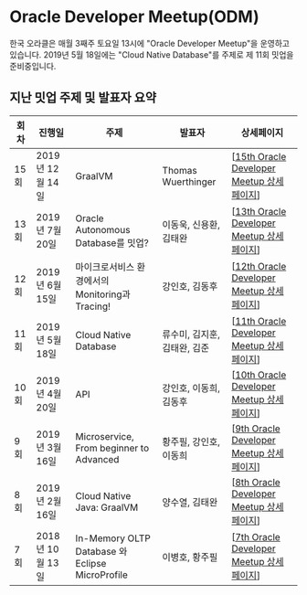 # Oracle Developer Meetup(ODM)

한국 오라클은 매월 3째주 토요일 13시에 "Oracle Developer Meetup"을 운영하고 있습니다. 2019년 5월 18일에는 "Cloud Native Database"를 주제로 제 11회 밋업을 준비중입니다.

## 지난 밋업 주제 및 발표자 요약

|회차|진행일|주제|발표자|상세페이지|
|--|--|--|--|--|
|15회|2019년 12월 14일|GraalVM|Thomas Wuerthinger|[[15th Oracle Developer Meetup  상세  페이지](./201912-015th-meetup.md)]|
|13회|2019년 7월 20일|Oracle Autonomous Database를 밋업?|이동욱, 신용환, 김태완|[[13th Oracle Developer Meetup 상세 페이지](./201907-013th-meetup.md)]|
|12회|2019년 6월 15일|마이크로서비스 환경에서의 Monitoring과 Tracing!|강인호, 김동후|[[12th Oracle Developer Meetup 상세 페이지](./201906-012th-meetup.md)]|
|11회|2019년 5월 18일|Cloud Native Database|류수미, 김지훈, 김태완, 김준|[[11th Oracle Developer Meetup 상세 페이지](./201905-011th-meetup.md)]|
|10회|2019년 4월 20일|API|강인호, 이동희, 김동후|[[10th Oracle Developer Meetup 상세 페이지](./201904-010th-meetup.md)]|
|9회|2019년 3월 16일|Microservice, From beginner to Advanced|황주필, 강인호, 이동희|[[9th Oracle Developer Meetup 상세 페이지](./201903-009th-meetup.md)]|
|8회|2019년 2월 16일|Cloud Native Java: GraalVM|양수열, 김태완|[[8th Oracle Developer Meetup  상세  페이지](./201902-008th-meetup.md)]|
|7회|2018년 10월 13일|In-Memory OLTP Database 와 Eclipse MicroProfile|이병호, 황주필|[[7th Oracle Developer Meetup  상세  페이지](./201810-007th-meetup.md)]|
